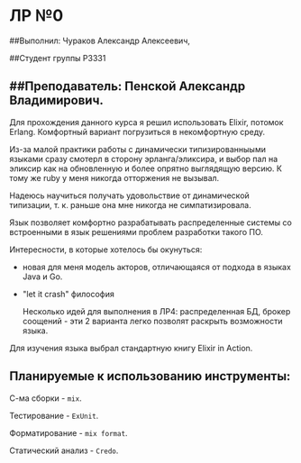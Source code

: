 # ЛР №0

##Выполнил: Чураков Александр Алексеевич,

##Студент группы P3331

##Преподаватель: Пенской Александр Владимирович.
--------------

Для прохождения данного курса я решил использовать Elixir, 
потомок Erlang. Комфортный вариант погрузиться в некомфортную среду.

Из-за малой практики работы с динамически типизированныыми языками сразу смотерл в сторону эрланга/эликсира, и выбор пал на эликсир как на обновленную и более опрятно выглядящую версию.
К тому же ruby у меня никогда отторжения не вызывал.

Надеюсь научиться получать удовольствие от динамической типизации, т. к. раньше она мне никогда не симпатизировала.

Язык позволяет комфортно разрабатывать распределенные системы со встроенными в язык решениями проблем разработки такого ПО.

Интересности, в которые хотелось бы окунуться:

- новая для меня модель акторов, отличающаяся от подхода в языках Java и Go.
- "let it  crash" философия

  Несколько идей для выполнения в ЛР4: распределенная БД, брокер соощений - эти 2 варианта легко позволят раскрыть возможности языка.

Для изучения языка выбрал стандартную книгу Elixir in Action.

## Планируемые к использованию инструменты:

С-ма сборки - `mix`.

Тестирование - `ExUnit`.

Форматирование - `mix format`.

Статический анализ - `Credo`.
